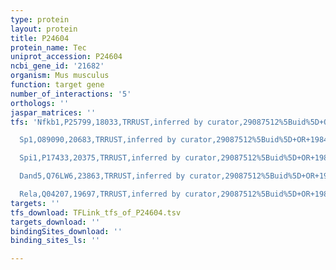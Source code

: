```yaml
---
type: protein
layout: protein
title: P24604
protein_name: Tec
uniprot_accession: P24604
ncbi_gene_id: '21682'
organism: Mus musculus
function: target gene
number_of_interactions: '5'
orthologs: ''
jaspar_matrices: ''
tfs: 'Nfkb1,P25799,18033,TRRUST,inferred by curator,29087512%5Buid%5D+OR+19843184%5Buid%5D,Yes

  Sp1,O89090,20683,TRRUST,inferred by curator,29087512%5Buid%5D+OR+19843184%5Buid%5D+OR+9177279%5Buid%5D,Yes

  Spi1,P17433,20375,TRRUST,inferred by curator,29087512%5Buid%5D+OR+19843184%5Buid%5D+OR+9177279%5Buid%5D,Yes

  Dand5,Q76LW6,23863,TRRUST,inferred by curator,29087512%5Buid%5D+OR+19843184%5Buid%5D+OR+9177279%5Buid%5D,Yes

  Rela,Q04207,19697,TRRUST,inferred by curator,29087512%5Buid%5D+OR+19843184%5Buid%5D,Yes'
targets: ''
tfs_download: TFLink_tfs_of_P24604.tsv
targets_download: ''
bindingSites_download: ''
binding_sites_ls: ''

---
```


